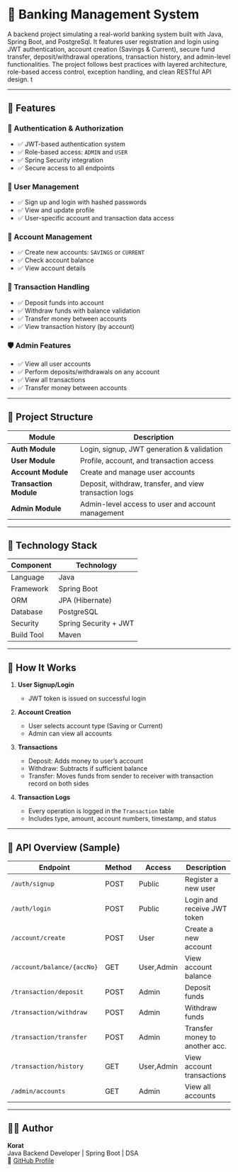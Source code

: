 # 🏦 Banking Management System

A  backend project simulating a real-world banking system built with Java, Spring Boot, and PostgreSql. It features user registration and login using JWT authentication, account creation (Savings & Current), secure fund transfer, deposit/withdrawal operations, transaction history, and admin-level functionalities. The project follows best practices with layered architecture, role-based access control, exception handling, and clean RESTful API design.
t 

---

## 🚀 Features

### 🔐 Authentication & Authorization
- ✅ JWT-based authentication system
- ✅ Role-based access: `ADMIN` and `USER`
- ✅ Spring Security integration
- ✅ Secure access to all endpoints

### 👥 User Management
- ✅ Sign up and login with hashed passwords
- ✅ View and update profile
- ✅ User-specific account and transaction data access

### 🧾 Account Management
- ✅ Create new accounts: `SAVINGS` or `CURRENT`
- ✅ Check account balance
- ✅ View account details

### 💸 Transaction Handling
- ✅ Deposit funds into account
- ✅ Withdraw funds with balance validation
- ✅ Transfer money between accounts
- ✅ View transaction history (by account)

### 🛡️ Admin Features
- ✅ View all user accounts
- ✅ Perform deposits/withdrawals on any account
- ✅ View all transactions
- ✅ Transfer money between accounts

---

## 📂 Project Structure

| Module | Description |
|--------|-------------|
| **Auth Module** | Login, signup, JWT generation & validation |
| **User Module** | Profile, account, and transaction access |
| **Account Module** | Create and manage user accounts |
| **Transaction Module** | Deposit, withdraw, transfer, and view transaction logs |
| **Admin Module** | Admin-level access to user and account management |

---

## 🧰 Technology Stack

| Component   | Technology            |
|------------|-----------------------|
| Language    | Java                  |
| Framework   | Spring Boot           |
| ORM         | JPA (Hibernate)       |
| Database    | PostgreSQL            |
| Security    | Spring Security + JWT |
| Build Tool  | Maven                 |

---

## 📝 How It Works

1. **User Signup/Login**
    - JWT token is issued on successful login

2. **Account Creation**
    - User selects account type (Saving or Current)
    - Admin can view all accounts

3. **Transactions**
    - Deposit: Adds money to user’s account
    - Withdraw: Subtracts if sufficient balance
    - Transfer: Moves funds from sender to receiver with transaction record on both sides

4. **Transaction Logs**
    - Every operation is logged in the `Transaction` table
    - Includes type, amount, account numbers, timestamp, and status

---

## 📄 API Overview (Sample)

| Endpoint                     | Method | Access     | Description                    |
|-----------------------------|--------|------------|--------------------------------|
| `/auth/signup`              | POST   | Public     | Register a new user            |
| `/auth/login`               | POST   | Public     | Login and receive JWT token    |
| `/account/create`           | POST   | User       | Create a new account           |
| `/account/balance/{accNo}`  | GET    | User,Admin | View account balance           |
| `/transaction/deposit`      | POST   | Admin      | Deposit funds                  |
| `/transaction/withdraw`     | POST   | Admin      | Withdraw funds                 |
| `/transaction/transfer`     | POST   | Admin      | Transfer money to another acc. |
| `/transaction/history`      | GET    | User,Admin | View account transactions      |
| `/admin/accounts`           | GET    | Admin      | View all accounts              |

---

## 🧑‍💻 Author

**Korat**  
Java Backend Developer | Spring Boot | DSA  
🔗 [GitHub Profile](https://github.com/korat08)


